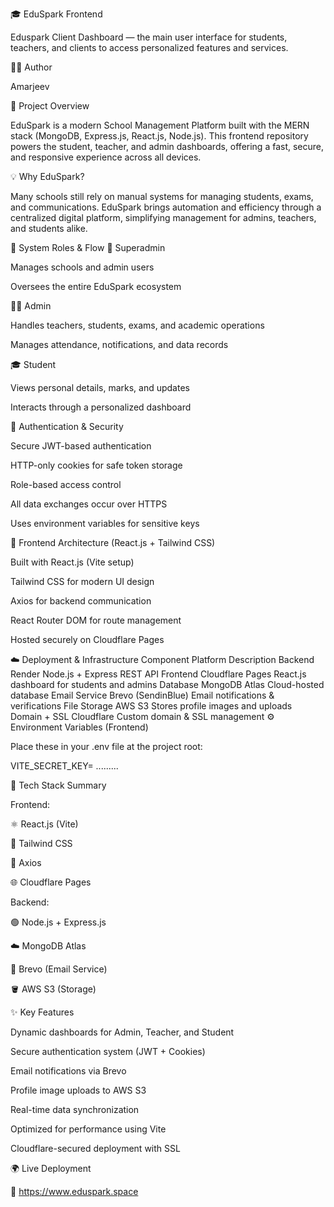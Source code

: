 🎓 EduSpark Frontend

Eduspark Client Dashboard — the main user interface for students, teachers, and clients to access personalized features and services.

👨‍💻 Author

Amarjeev

🚀 Project Overview

EduSpark is a modern School Management Platform built with the MERN stack (MongoDB, Express.js, React.js, Node.js).
This frontend repository powers the student, teacher, and admin dashboards, offering a fast, secure, and responsive experience across all devices.

💡 Why EduSpark?

Many schools still rely on manual systems for managing students, exams, and communications.
EduSpark brings automation and efficiency through a centralized digital platform, simplifying management for admins, teachers, and students alike.

🧭 System Roles & Flow
👑 Superadmin

Manages schools and admin users

Oversees the entire EduSpark ecosystem

🧑‍🏫 Admin

Handles teachers, students, exams, and academic operations

Manages attendance, notifications, and data records

🎓 Student

Views personal details, marks, and updates

Interacts through a personalized dashboard

🔐 Authentication & Security

Secure JWT-based authentication

HTTP-only cookies for safe token storage

Role-based access control

All data exchanges occur over HTTPS

Uses environment variables for sensitive keys

🧩 Frontend Architecture (React.js + Tailwind CSS)

Built with React.js (Vite setup)

Tailwind CSS for modern UI design

Axios for backend communication

React Router DOM for route management

Hosted securely on Cloudflare Pages

☁️ Deployment & Infrastructure
Component	Platform	Description
Backend	Render	Node.js + Express REST API
Frontend	Cloudflare Pages	React.js dashboard for students and admins
Database	MongoDB Atlas	Cloud-hosted database
Email Service	Brevo (SendinBlue)	Email notifications & verifications
File Storage	AWS S3	Stores profile images and uploads
Domain + SSL	Cloudflare	Custom domain & SSL management
⚙️ Environment Variables (Frontend)

Place these in your .env file at the project root:

VITE_SECRET_KEY= .........


🧠 Tech Stack Summary

Frontend:

⚛️ React.js (Vite)

🎨 Tailwind CSS

🔗 Axios

🌐 Cloudflare Pages

Backend:

🟢 Node.js + Express.js

☁️ MongoDB Atlas

📩 Brevo (Email Service)

🪣 AWS S3 (Storage)

✨ Key Features

Dynamic dashboards for Admin, Teacher, and Student

Secure authentication system (JWT + Cookies)

Email notifications via Brevo

Profile image uploads to AWS S3

Real-time data synchronization

Optimized for performance using Vite

Cloudflare-secured deployment with SSL

🌍 Live Deployment

🔗 https://www.eduspark.space
